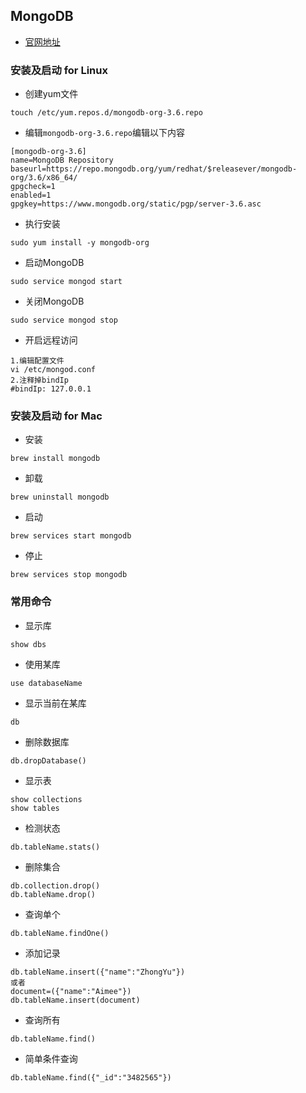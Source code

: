 ## MongoDB

* [官网地址](https://docs.mongodb.com/manual/tutorial/install-mongodb-on-red-hat/)

### 安装及启动 for Linux
* 创建yum文件
```
touch /etc/yum.repos.d/mongodb-org-3.6.repo
```

* 编辑`mongodb-org-3.6.repo`编辑以下内容
```
[mongodb-org-3.6]
name=MongoDB Repository
baseurl=https://repo.mongodb.org/yum/redhat/$releasever/mongodb-org/3.6/x86_64/
gpgcheck=1
enabled=1
gpgkey=https://www.mongodb.org/static/pgp/server-3.6.asc
```

* 执行安装
```
sudo yum install -y mongodb-org
```

* 启动MongoDB
```
sudo service mongod start
```

* 关闭MongoDB
```
sudo service mongod stop
```

* 开启远程访问
```
1.编辑配置文件
vi /etc/mongod.conf
2.注释掉bindIp
#bindIp: 127.0.0.1
```

### 安装及启动 for Mac
* 安装
```
brew install mongodb
```

* 卸载
```
brew uninstall mongodb
```

* 启动
```
brew services start mongodb
```

* 停止
```
brew services stop mongodb
``` 

### 常用命令
* 显示库
```
show dbs
```

* 使用某库
```
use databaseName
```

* 显示当前在某库
```
db
```

* 删除数据库
```
db.dropDatabase()
```

* 显示表
```
show collections
show tables
```

* 检测状态
```
db.tableName.stats()
```

* 删除集合
```
db.collection.drop()
db.tableName.drop()
```

* 查询单个
```
db.tableName.findOne()
```

* 添加记录
```
db.tableName.insert({"name":"ZhongYu"})
或者
document=({"name":"Aimee"})
db.tableName.insert(document)
```

* 查询所有
```
db.tableName.find()
```

* 简单条件查询
```
db.tableName.find({"_id":"3482565"})
```
